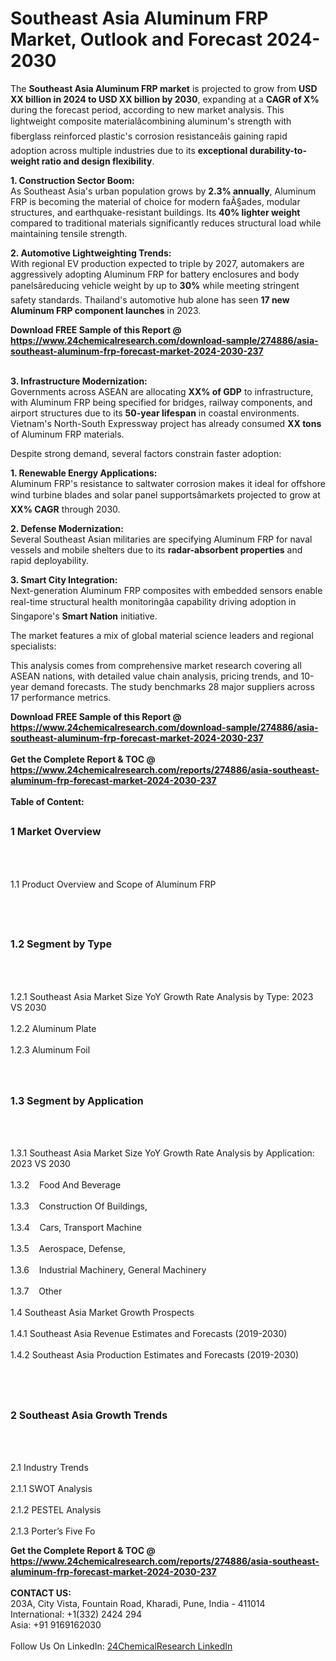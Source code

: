 <h1>Southeast Asia Aluminum FRP Market, Outlook and Forecast 2024-2030</h1><p>The <strong>Southeast Asia Aluminum FRP market</strong> is projected to grow from <strong>USD XX billion in 2024 to USD XX billion by 2030</strong>, expanding at a <strong>CAGR of X%</strong> during the forecast period, according to new market analysis. This lightweight composite materialâcombining aluminum's strength with fiberglass reinforced plastic's corrosion resistanceâis gaining rapid adoption across multiple industries due to its <strong>exceptional durability-to-weight ratio and design flexibility</strong>.</p><p><strong>1. Construction Sector Boom:</strong><br>
As Southeast Asia's urban population grows by <strong>2.3% annually</strong>, Aluminum FRP is becoming the material of choice for modern faÃ§ades, modular structures, and earthquake-resistant buildings. Its <strong>40% lighter weight</strong> compared to traditional materials significantly reduces structural load while maintaining tensile strength.</p><p><strong>2. Automotive Lightweighting Trends:</strong><br>
With regional EV production expected to triple by 2027, automakers are aggressively adopting Aluminum FRP for battery enclosures and body panelsâreducing vehicle weight by up to <strong>30%</strong> while meeting stringent safety standards. Thailand's automotive hub alone has seen <strong>17 new Aluminum FRP component launches</strong> in 2023.</p><div><b>Download FREE Sample of this Report @ 
            <a href="https://www.24chemicalresearch.com/download-sample/274886/asia-southeast-aluminum-frp-forecast-market-2024-2030-237">
            https://www.24chemicalresearch.com/download-sample/274886/asia-southeast-aluminum-frp-forecast-market-2024-2030-237</a></b></div><br><p><strong>3. Infrastructure Modernization:</strong><br>
Governments across ASEAN are allocating <strong>XX% of GDP</strong> to infrastructure, with Aluminum FRP being specified for bridges, railway components, and airport structures due to its <strong>50-year lifespan</strong> in coastal environments. Vietnam's North-South Expressway project has already consumed <strong>XX tons</strong> of Aluminum FRP materials.</p><p>Despite strong demand, several factors constrain faster adoption:</p><p><strong>1. Renewable Energy Applications:</strong><br>
Aluminum FRP's resistance to saltwater corrosion makes it ideal for offshore wind turbine blades and solar panel supportsâmarkets projected to grow at <strong>XX% CAGR</strong> through 2030.</p><p><strong>2. Defense Modernization:</strong><br>
Several Southeast Asian militaries are specifying Aluminum FRP for naval vessels and mobile shelters due to its <strong>radar-absorbent properties</strong> and rapid deployability.</p><p><strong>3. Smart City Integration:</strong><br>
Next-generation Aluminum FRP composites with embedded sensors enable real-time structural health monitoringâa capability driving adoption in Singapore's <strong>Smart Nation</strong> initiative.</p><p>The market features a mix of global material science leaders and regional specialists:</p><p>This analysis comes from comprehensive market research covering all ASEAN nations, with detailed value chain analysis, pricing trends, and 10-year demand forecasts. The study benchmarks 28 major suppliers across 17 performance metrics.</p><div><b>Download FREE Sample of this Report @ 
            <a href="https://www.24chemicalresearch.com/download-sample/274886/asia-southeast-aluminum-frp-forecast-market-2024-2030-237">
            https://www.24chemicalresearch.com/download-sample/274886/asia-southeast-aluminum-frp-forecast-market-2024-2030-237</a></b></div><br><div><b>Get the Complete Report & TOC @ 
            <a href="https://www.24chemicalresearch.com/reports/274886/asia-southeast-aluminum-frp-forecast-market-2024-2030-237">
            https://www.24chemicalresearch.com/reports/274886/asia-southeast-aluminum-frp-forecast-market-2024-2030-237</a></b></div><br>
            <b>Table of Content:</b><p><h2><span style="font-size:16px"><strong>1 Market Overview&nbsp;&nbsp; &nbsp;</strong></span></h2><br />
<br />
<p>1.1 Product Overview and Scope of Aluminum FRP&nbsp;</p><br />
<br />
<h2><strong><span style="font-size:16px">1.2 Segment by Type&nbsp;&nbsp; &nbsp;</span></strong></h2><br />
<br />
<p>1.2.1 Southeast Asia Market Size YoY Growth Rate Analysis by Type: 2023 VS 2030&nbsp;&nbsp; &nbsp;<br /><br />
1.2.2 Aluminum Plate&nbsp;&nbsp; &nbsp;<br /><br />
1.2.3 Aluminum Foil<br /><br />
<br />
<h2><span style="font-size:16px"><strong>1.3 Segment by Application&nbsp;&nbsp;</strong></span></h2><br />
<br />
<p>1.3.1 Southeast Asia Market Size YoY Growth Rate Analysis by Application: 2023 VS 2030&nbsp;&nbsp; &nbsp;<br /><br />
1.3.2&nbsp;&nbsp; &nbsp;Food And Beverage<br /><br />
1.3.3&nbsp;&nbsp; &nbsp;Construction Of Buildings,<br /><br />
1.3.4&nbsp;&nbsp; &nbsp;Cars, Transport Machine<br /><br />
1.3.5&nbsp;&nbsp; &nbsp;Aerospace, Defense,<br /><br />
1.3.6&nbsp;&nbsp; &nbsp;Industrial Machinery, General Machinery<br /><br />
1.3.7&nbsp;&nbsp; &nbsp;Other<br /><br />
1.4 Southeast Asia Market Growth Prospects&nbsp;&nbsp; &nbsp;<br /><br />
1.4.1 Southeast Asia Revenue Estimates and Forecasts (2019-2030)&nbsp;&nbsp; &nbsp;<br /><br />
1.4.2 Southeast Asia Production Estimates and Forecasts (2019-2030)&nbsp;&nbsp;</p><br />
<br />
<h2><span style="font-size:16px"><strong>2 Southeast Asia Growth Trends&nbsp;&nbsp; &nbsp;</strong></span></h2><br />
<br />
<p>2.1 Industry Trends&nbsp;&nbsp; &nbsp;<br /><br />
2.1.1 SWOT Analysis&nbsp;&nbsp; &nbsp;<br /><br />
2.1.2 PESTEL Analysis&nbsp;&nbsp; &nbsp;<br /><br />
2.1.3 Porter&rsquo;s Five Fo</p><div><b>Get the Complete Report & TOC @ 
            <a href="https://www.24chemicalresearch.com/reports/274886/asia-southeast-aluminum-frp-forecast-market-2024-2030-237">
            https://www.24chemicalresearch.com/reports/274886/asia-southeast-aluminum-frp-forecast-market-2024-2030-237</a></b></div><br><b>CONTACT US:</b><br>
            203A, City Vista, Fountain Road, Kharadi, Pune, India - 411014<br>
            International: +1(332) 2424 294<br>
            Asia: +91 9169162030 <br><br>
            Follow Us On LinkedIn: <a href="https://www.linkedin.com/company/24chemicalresearch/">24ChemicalResearch LinkedIn</a>